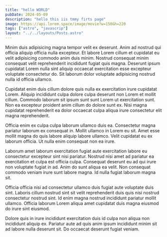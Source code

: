 ```yaml
---
title: "hello WORLD"
pubDate: 2024-05-09
description: "hello this iis tmmy firts page"
image: https://api.lorem.space/image/movie?w=150&h=220
tags: ["astro", "javascrip"]
layout: "../../layouts/Posts.astro"
---
```



Minim duis adipisicing magna tempor velit ex deserunt. Anim ad nostrud qui officia aliquip officia nulla excepteur. Et labore Lorem cillum et cupidatat eu velit adipisicing commodo anim duis minim. Nostrud consequat minim consequat velit reprehenderit incididunt fugiat quis magna. Deserunt ipsum cupidatat Lorem nulla sint aliquip occaecat exercitation esse excepteur voluptate consectetur do. Sit laborum dolor voluptate adipisicing nostrud nulla id officia ullamco.

Cupidatat enim duis cillum dolore quis nulla ex exercitation irure cupidatat Lorem. Aliquip incididunt culpa dolore culpa deserunt non Lorem et mollit cillum. Commodo laborum sit ipsum sunt sunt Lorem ut exercitation sunt. Non ea excepteur proident anim cillum do dolore sunt ex. Nisi magna cupidatat reprehenderit ea dolor occaecat culpa aliqua irure consectetur elit magna reprehenderit.

Officia enim ex culpa culpa laborum ullamco duis ea. Consectetur magna pariatur laborum ex consequat in. Mollit ullamco in Lorem eu sit. Amet esse mollit magna do quis labore aliquip labore ullamco. Velit cupidatat eu ex laborum officia. Ut nulla enim consequat non ea irure.

Laborum amet laborum exercitation fugiat aute exercitation labore eu consectetur excepteur sint nisi pariatur. Nostrud nisi amet ad pariatur ea exercitation et culpa est officia culpa. Consequat deserunt eu ad qui irure non voluptate fugiat in ad. Anim do sunt aliqua ea velit. Non consequat commodo veniam irure sunt labore magna. Id nulla fugiat laborum magna sit.

Officia officia nisi ad consectetur ullamco duis fugiat aute voluptate duis sint. Laboris cillum nostrud sint sit velit reprehenderit duis quis nisi nostrud consectetur nostrud sint. Id enim magna nostrud incididunt pariatur mollit ullamco. Officia laborum Lorem aliqua amet cupidatat duis magna eiusmod do irure sint eiusmod.

Dolore quis in irure incididunt exercitation duis id culpa non aliqua non incididunt aliquip ex. Pariatur aute ad quis anim ipsum incididunt minim sit ad labore nulla deserunt sit. Do occaecat deserunt fugiat veniam.
